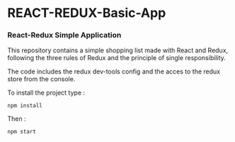 # REACT-REDUX-Basic-App

### React-Redux Simple Application

This repository contains a simple shopping list made with React and Redux, following the three rules of Redux and the principle of single responsibility.

The code includes the redux dev-tools config and the acces to the redux store from the console.


To install the project type :
```
npm install
```
Then :
```
npm start
```
